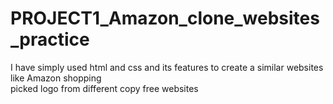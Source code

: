 # PROJECT1_Amazon_clone_websites_practice
I have simply used html and css and its features to create a similar websites like Amazon shopping 
<br>
picked logo from different copy free websites
